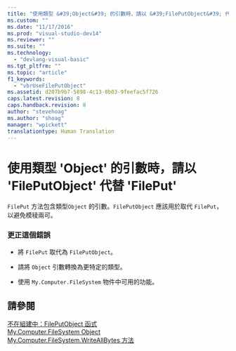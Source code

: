 ```yaml
---
title: "使用類型 &#39;Object&#39; 的引數時，請以 &#39;FilePutObject&#39; 代替 &#39;FilePut&#39; | Microsoft Docs"
ms.custom: ""
ms.date: "11/17/2016"
ms.prod: "visual-studio-dev14"
ms.reviewer: ""
ms.suite: ""
ms.technology: 
  - "devlang-visual-basic"
ms.tgt_pltfrm: ""
ms.topic: "article"
f1_keywords: 
  - "vbrUseFilePutObject"
ms.assetid: d207b9b7-5898-4c13-8b03-9feefac5f726
caps.latest.revision: 8
caps.handback.revision: 8
author: "stevehoag"
ms.author: "shoag"
manager: "wpickett"
translationtype: Human Translation
---
```

# 使用類型 &#39;Object&#39; 的引數時，請以 &#39;FilePutObject&#39; 代替 &#39;FilePut&#39;
`FilePut` 方法包含類型`Object` 的引數。`FilePutObject` 應該用於取代 `FilePut`，以避免模稜兩可。  
  
### 更正這個錯誤  
  
-   將 `FilePut` 取代為 `FilePutObject`。  
  
-   請將 `Object` 引數轉換為更特定的類型。  
  
-   使用 `My.Computer.FileSystem` 物件中可用的功能。  
  
## 請參閱  
 [不在組建中：FilePutObject 函式](http://msdn.microsoft.com/zh-tw/a0f52a1c-5ecc-4945-b18c-03147af61d6b)   
 [My.Computer.FileSystem Object](../../visual-basic/language-reference/objects/my-computer-filesystem-object.md)   
 [My.Computer.FileSystem.WriteAllBytes 方法](http://msdn.microsoft.com/zh-tw/b1a24dc1-eac8-4e22-8ffa-cc3bacbaf826)